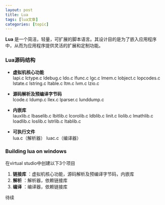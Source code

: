 ```yaml
---
layout: post
title: Lua 
tags: [lua文章]
categories: [topic]
---
```

**Lua** 是一个简洁，轻量，可扩展的脚本语言。其设计目的是为了嵌入应用程序中，从而为应用程序提供灵活的扩展和定制功能。

### Lua源码结构

  * **虚拟机核心功能**  
lapi.c lctype.c ldebug.c ldo.c lfunc.c lgc.c lmem.c lobject.c lopcodes.c
lstate.c lstring.c ltable.c ltm.c lvm.c lzio.c

  * **源码解析及预编译字节码**  
lcode.c ldump.c llex.c lparser.c lunddump.c

  * **内嵌库**  
lauxlib.c lbaselib.c lbitlib.c lcorolib.c ldblib.c linit.c liolib.c lmathlib.c
loadlib.c loslib.c lstrlib.c ltablib.c

  * **可执行文件**  
lua.c（解析器） luac.c（编译器）

### Building lua on windows

在virtual studio中创建以下3个项目

  1. **链接库** ：虚拟机核心功能，源码解析及预编译字节码，内嵌库
  2. **解析** ：解析器，依赖链接库
  3. **编译** ：编译器，依赖链接库

待续